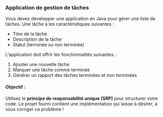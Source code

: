﻿### Application de gestion de tâches

Vous devez développer une application en Java pour gérer une liste de tâches. Une tâche a les caractéristiques suivantes :

-   Titre de la tâche
-   Description de la tâche
-   Statut (terminée ou non terminée)

L'application doit offrir les fonctionnalités suivantes :

1.  Ajouter une nouvelle tâche
2.  Marquer une tâche comme terminée
3.  Générer un rapport des tâches terminées et non terminées

#### Objectif :

Utilisez le **principe de responsabilité unique (SRP)** pour structurer votre code.
Le projet fourni contient une implémentation qui laisse à désirer, à vous corriger ce problème !
